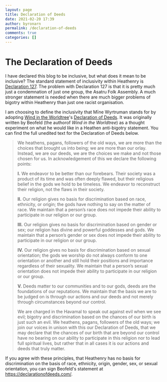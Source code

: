 ```yaml
---
layout: page
title: Declaration of Deeds
date: 2021-02-20 17:39
author: byronarn
permalink: /declaration-of-deeds
comments: true
categories: []
---
```


# The Declaration of Deeds

I have declared this blog to be inclusive, but what does it mean to be inclusive? The standard statement of inclusivity within Heathenry is <a rel="noreferrer noopener" href="http://www.declaration127.com/" target="_blank">Declaration 127</a>. The problem with Declaration 127 is that it is pretty much just a condemnation of just one group, the Asatru Folk Assembly. A much stronger statement is needed when there are much bigger problems of bigotry within Heathenry than just one racist organisation.

I am choosing to define the inclusivity that Mīne Wyrtruman stands for by adopting <a href="https://windintheworldtree.wordpress.com/">Wind in the Worldtree</a>'s <a href="https://declarationofdeeds.com/" target="_blank" rel="noreferrer noopener">Declaration of Deeds</a>. It was originally written by Beofeld (the authorof *Wind in the Worldtree*) as a thought experiment on what he would like in a Heathen anti-bigotry statement. You can find the full unedited text for the Declaration of Deeds below.

> We heathens, pagans, followers of the old ways, we are more than the choices that brought us into being; we are more than our orlay. Instead, we are our deeds, we are the choices we make and not those chosen for us. In acknowledgement of this we declare the following points:
> 
> **I.** We endeavor to be better than our forebears. Their society was a product of its time and was often deeply flawed, but their religious belief in the gods we hold to be timeless. We endeavor to reconstruct their religion, not the flaws in their society.
> 
> **II.** Our religion gives no basis for discrimination based on race, ethnicity, or origin; the gods have nothing to say on the matter of race. We maintain that a person’s race does not impede their ability to participate in our religion or our group.
> 
> **III.** Our religion gives no basis for discrimination based on gender or sex; our religion has divine and powerful goddesses and gods. We maintain that a person’s gender or sex does not impede their ability to participate in our religion or our group.
> 
> **IV.** Our religion gives no basis for discrimination based on sexual orientation; the gods we worship do not always conform to one orientation or another and still hold their positions and importance regardless of their sexuality. We maintain that a person’s sexual orientation does not impede their ability to participate in our religion or our group.
> 
> **V.** Deeds matter to our communities and to our gods, deeds are the foundations of our reputations. We maintain that the basis we are to be judged on is through our actions and our deeds and not merely through circumstances beyond our control.
> 
> We are charged in the Havamal to speak out against evil when we see evil; bigotry and discrimination based on the chances of our birth is just such an evil. We heathens, pagans, followers of the old ways; we join our voices in unison with this our Declaration of Deeds, that we may declare that the chances of our birth that are beyond our control have no bearing on our ability to participate in this religion nor to lead full spiritual lives, but rather that in all cases it is our actions and deeds that truly matter.

If you agree with these principles, that Heathenry has no basis for discrimination on the basis of race, ethnicity, origin, gender, sex, or sexual orientation, you can sign Beofeld's statement at <a href="https://declarationofdeeds.com/">https://declarationofdeeds.com/</a>.
